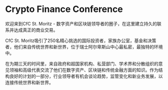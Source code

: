 # 

# Crypto Finance Conference

欢迎来到CfC St. Moritz - 数字资产和区块链领导者的圈子，在这里建立持久的联系并达成真正的商业交易。

CfC St. Moritz吸引了250名精心挑选的国际投资者，家族办公室，基金和决策者，他们来自传统世界和新世界，位于瑞士阿尔卑斯山中心最私密，最独特的环境中。

在为期三天的时间里，来自政府和超国家机构、私营部门、学术界和分散组织的意见领袖和高级代表交流了他们在数字资产、区块链和传统金融方面的知识。作为结构良好的计划的一部分，行业领导者有机会谈论趋势，监管变化和新业务发展，以连接传统世界和新世界。

